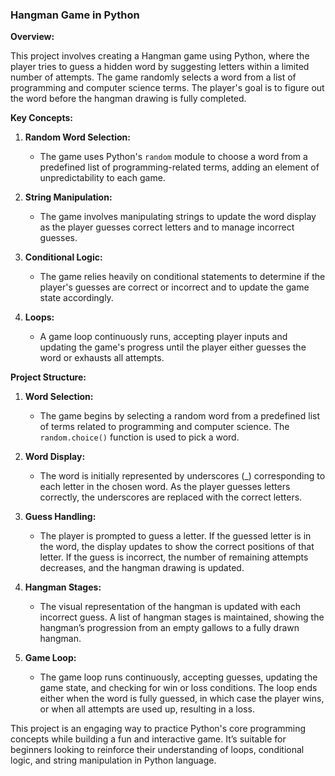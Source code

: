 ### Hangman Game in Python

**Overview:**

This project involves creating a Hangman game using Python, where the player tries to guess a hidden word by suggesting letters within a limited number of attempts. The game randomly selects a word from a list of programming and computer science terms. The player's goal is to figure out the word before the hangman drawing is fully completed.

**Key Concepts:**

1. **Random Word Selection:** 
   - The game uses Python's `random` module to choose a word from a predefined list of programming-related terms, adding an element of unpredictability to each game.

2. **String Manipulation:** 
   - The game involves manipulating strings to update the word display as the player guesses correct letters and to manage incorrect guesses.

3. **Conditional Logic:** 
   - The game relies heavily on conditional statements to determine if the player's guesses are correct or incorrect and to update the game state accordingly.

4. **Loops:** 
   - A game loop continuously runs, accepting player inputs and updating the game's progress until the player either guesses the word or exhausts all attempts.

**Project Structure:**

1. **Word Selection:**
   - The game begins by selecting a random word from a predefined list of terms related to programming and computer science. The `random.choice()` function is used to pick a word.

2. **Word Display:**
   - The word is initially represented by underscores (_) corresponding to each letter in the chosen word. As the player guesses letters correctly, the underscores are replaced with the correct letters.

3. **Guess Handling:**
   - The player is prompted to guess a letter. If the guessed letter is in the word, the display updates to show the correct positions of that letter. If the guess is incorrect, the number of remaining attempts decreases, and the hangman drawing is updated.

4. **Hangman Stages:**
   - The visual representation of the hangman is updated with each incorrect guess. A list of hangman stages is maintained, showing the hangman’s progression from an empty gallows to a fully drawn hangman.

5. **Game Loop:**
   - The game loop runs continuously, accepting guesses, updating the game state, and checking for win or loss conditions. The loop ends either when the word is fully guessed, in which case the player wins, or when all attempts are used up, resulting in a loss.

This project is an engaging way to practice Python's core programming concepts while building a fun and interactive game. It’s suitable for beginners looking to reinforce their understanding of loops, conditional logic, and string manipulation in Python language.

